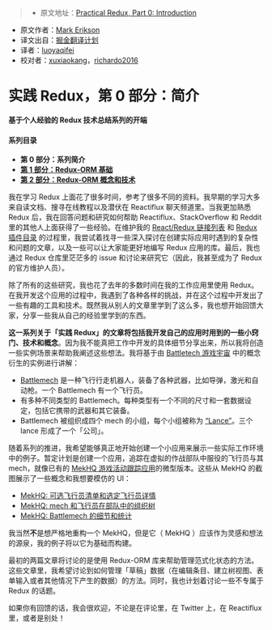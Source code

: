 > * 原文地址：[Practical Redux, Part 0: Introduction](http://blog.isquaredsoftware.com/2016/10/practical-redux-part-0-introduction/)
* 原文作者：[Mark Erikson](https://twitter.com/acemarke)
* 译文出自：[掘金翻译计划](https://github.com/xitu/gold-miner)
* 译者：[luoyaqifei](http://www.zengmingxia.com)
* 校对者：[xuxiaokang](https://github.com/xuxiaokang)，[richardo2016](https://github.com/richardo2016)

# 实践 Redux，第 0 部分：简介


**基于个人经验的 Redux 技术总结系列的开端**

#### 系列目录

*   **第 0 部分：系列简介**
*   **[第 1 部分：Redux-ORM 基础](https://github.com/xitu/gold-miner/blob/master/TODO/practical-redux-part-1-redux-orm-basics.md)**
*   **[第 2 部分：Redux-ORM 概念和技术](https://github.com/xitu/gold-miner/blob/master/TODO/practical-redux-part-2-redux-orm-concepts-and-techniques.md)**

我在学习 Redux 上面花了很多时间，参考了很多不同的资料。我早期的学习大多来自读文档、搜寻在线教程以及潜伏在 Reactiflux 聊天频道里。当我更加熟悉 Redux 后，我在回答问题和研究如何帮助 Reactiflux、StackOverflow 和 Reddit 里的其他人上面获得了一些经验。在维护我的 [React/Redux 链接列表](https://github.com/markerikson/react-redux-links) 和 [Redux 插件目录](https://github.com/markerikson/redux-ecosystem-links) 的过程里，我尝试着找寻一些深入探讨在创建实际应用时遇到的复杂性和问题的文章，以及一些可以让大家能更好地编写 Redux 应用的库。最后，我也通过 Redux 仓库里茫茫多的 issue 和讨论来研究它（因此，我甚至成为了 Redux 的官方维护人员）。

除了所有的这些研究，我也花了去年的多数时间在我的工作应用里使用 Redux。在我开发这个应用的过程中，我遇到了各种各样的挑战，并在这个过程中开发出了一些有趣的工具和技术。既然我从别人的文章里学到了这么多，我也想开始回馈大家，分享一些我从自己的经验里学到的东西。

**这一系列关于「实践 Redux」的文章将包括我开发自己的应用时用到的一些小窍门、技术和概念**。因为我不能真把工作中开发的具体细节分享出来，所以我将创造一些实例场景来帮助我阐述这些想法。我将基于由 [Battletech 游戏宇宙](http://bg.battletech.com/) 中的概念衍生的实例进行讲解：

*   [Battlemech](http://bg.battletech.com/) 是一种飞行行走机器人，装备了各种武器，比如导弹，激光和自动枪。一个 Battlemech 有一个飞行员。
*   有多种不同类型的 Battlemech。每种类型有一个不同的尺寸和一套数据设定，包括它携带的武器和其它装备。
*   Battlemech 被组织成四个 mech 的小组，每个小组被称为 [“Lance”](http://www.sarna.net/wiki/Inner_Sphere_Military_Structure#Lance)。三个 lance 形成了一个「公司」。

随着系列的推进，我希望能够真正地开始创建一个小应用来展示一些实际工作环境中的例子。暂定计划是创建一个应用，追踪在虚拟的作战部队中服役的飞行员与其 mech，就像已有的 [MekHQ 游戏活动跟踪应用](http://megamek.info/mekhq)的微型版本。这些从 MekHQ 的截图展示了一些概念和我想要模仿的 UI：

*   [MekHQ: 可选飞行员清单和选定飞行员详情](https://sourceforge.net/p/mekhq/screenshot/Screen%20Shot%202012-09-25%20at%2012.19.38%20PM.png)
*   [MekHQ: mech 和飞行员在部队中的组织树](https://sourceforge.net/p/mekhq/screenshot/Screen%20Shot%202012-09-25%20at%2012.16.47%20PM.png)
*   [MekHQ: Battlemech 的细节和统计](https://sourceforge.net/p/mekhq/screenshot/Screen%20Shot%202012-09-25%20at%2012.23.30%20PM.png)

我当然**不**是想严格地重构一个 MekHQ，但是它（ MekHQ ）应该作为灵感和想法的源泉，我的例子将以它为基础而构建。

最初的两篇文章将讨论的是使用 Redux-ORM 库来帮助管理范式化状态的方法。这些文章里，我希望讨论到如何管理「草稿」数据（在编辑条目、建立树视图、表单输入或者其他情况下产生的数据）的方法。同时，我也计划着讨论一些不专属于 Redux 的话题。

如果你有回馈的话，我会很欢迎，不论是在评论里，在 Twitter 上，在 Reactiflux 里，或者是别处！

